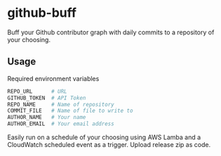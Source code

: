 # github-buff

Buff your Github contributor graph with daily commits to a repository of your choosing.

## Usage

Required environment variables

```bash
REPO_URL      # URL
GITHUB_TOKEN  # API Token
REPO_NAME     # Name of repository
COMMIT_FILE   # Name of file to write to
AUTHOR_NAME   # Your name
AUTHOR_EMAIL  # Your email address
```

Easily run on a schedule of your choosing using AWS Lamba and a CloudWatch scheduled event as a trigger. Upload release zip as code.
